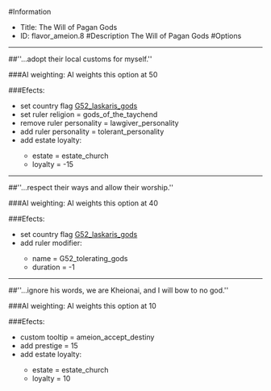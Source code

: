 #Information
 - Title: The Will of Pagan Gods
 - ID: flavor_ameion.8
#Description
The Will of Pagan Gods
#Options

___
##''...adopt their local customs for myself.''

###AI weighting:
AI weights this option at 50


###Efects:<ul><li>set country flag [G52_laskaris_gods](../flags/g52_laskaris_gods.md)</li><li>set ruler religion = gods_of_the_taychend</li><li>remove ruler personality = lawgiver_personality</li><li>add ruler personality = tolerant_personality</li><li>add estate loyalty:</li><ul><li>estate = estate_church</li><li>loyalty = -15</li></ul></ul>

___
##''...respect their ways and allow their worship.''

###AI weighting:
AI weights this option at 40


###Efects:<ul><li>set country flag [G52_laskaris_gods](../flags/g52_laskaris_gods.md)</li><li>add ruler modifier:</li><ul><li>name = G52_tolerating_gods</li><li>duration = -1</li></ul></ul>

___
##''...ignore his words, we are Kheionai, and I will bow to no god.''

###AI weighting:
AI weights this option at 10


###Efects:<ul><li>custom tooltip = ameion_accept_destiny</li><li>add prestige = 15</li><li>add estate loyalty:</li><ul><li>estate = estate_church</li><li>loyalty = 10</li></ul></ul>
